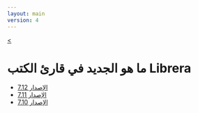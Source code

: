 ```yaml
---
layout: main
version: 4
---
```

[<](/wiki/)

# ما هو الجديد في قارئ الكتب Librera

* [الإصدار 7.12](/wiki/what-is-new/7.12/ar)
* [الإصدار 7.11](/wiki/what-is-new/7.11/ar)
* [الإصدار 7.10](/wiki/what-is-new/7.10/ar)


    
